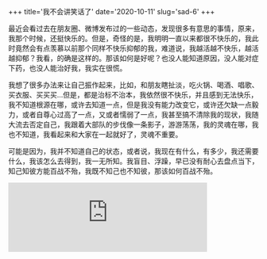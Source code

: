 +++
title='我不会讲笑话了'
date='2020-10-11'
slug='sad-6'
+++

最近会看过去在朋友圈、微博发布过的一些动态，发现很多有意思的事情，原来，我那个时候，还挺快乐的。但是，奇怪的是，我明明一直以来都很不快乐的，我此时竟然会有点羡慕以前那个同样不快乐抑郁的我，难道说，我越活越不快乐，越活越抑郁？我看，的确是这样的。那该如何是好呢？也没人能知道原因，没人能对症下药，也没人能治好我，我实在很慌。

我想了很多办法来让自己振作起来，比如，和朋友瞎扯淡，吃火锅、喝酒、唱歌、买衣服、买买买...但是，都是治标不治本，我依然很不快乐，并且感到无法快乐，我不知道根源在哪，或许去知道一点，但是我没有能力改变它，或许还欠缺一点毅力，或者自尊心过高了一点，又或者懦弱了一点，我甚至搞不清除我的现状，我随大流去否定自己，我跟着大部队的步伐像一条影子，游游荡荡，我的灵魂在哪，我也不知道，我看起来和大家在一起就好了，灵魂不重要。

可能是因为，我并不知道自己的状态，或者说，我现在有什么，有多少，我还需要什么，我该怎么去得到，我一无所知。我盲目、浮躁，早已没有耐心去盘点当下，知己知彼方能百战不殆，我既不知己也不知彼，那该如何百战不殆。

<div {% if class %}class="{{class}}"{% endif %}>
    <iframe frameborder="no" marginwidth="0" marginheight="0" width=400 height=140 src="https://music.163.com/outchain/player?type=2&id=865044&auto=0&height=66"></iframe>
</div>